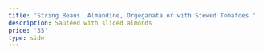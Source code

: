 ```yaml
---
title: 'String Beans  Almandine, Orgeganata or with Stewed Tomatoes '
description: Sautéed with sliced almonds
price: '35'
type: side
---
```


